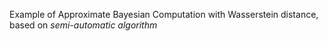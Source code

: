Example of Approximate Bayesian Computation with Wasserstein distance, based on _semi-automatic algorithm_
